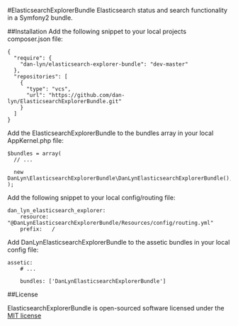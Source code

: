 #ElasticsearchExplorerBundle
Elasticsearch status and search functionality in a Symfony2 bundle.

##Installation
Add the following snippet to your local projects composer.json file:
```
{
  "require": {
    "dan-lyn/elasticsearch-explorer-bundle": "dev-master"
  },
  "repositories": [
    {
      "type": "vcs",
      "url": "https://github.com/dan-lyn/ElasticsearchExplorerBundle.git"
    }
  ]
}
```

Add the ElasticsearchExplorerBundle to the bundles array in your local AppKernel.php file:
```
$bundles = array(
  // ...

  new DanLyn\ElasticsearchExplorerBundle\DanLynElasticsearchExplorerBundle(),
);
```

Add the following snippet to your local config/routing file:
```
dan_lyn_elasticsearch_explorer:
    resource: "@DanLynElasticsearchExplorerBundle/Resources/config/routing.yml"
    prefix:   /
```

Add DanLynElasticsearchExplorerBundle to the assetic bundles in your local config file:
```
assetic:
    # ...

    bundles: ['DanLynElasticsearchExplorerBundle']
```

##License

ElasticsearchExplorerBundle is open-sourced software licensed under the [MIT license](http://opensource.org/licenses/MIT)
